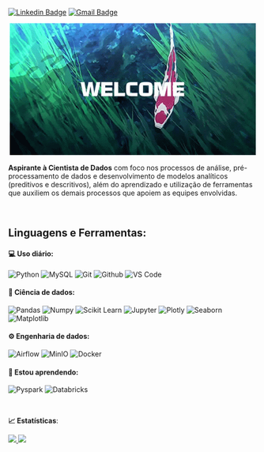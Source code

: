 [![Linkedin Badge](https://img.shields.io/badge/-LinkedIn-blue?style=flat-square&logo=Linkedin&logoColor=white&link=https://www.linkedin.com/in/diego-braga-254960160//)](https://www.linkedin.com/in/diego-braga-254960160/)
[![Gmail Badge](https://img.shields.io/badge/-Gmail-red?style=flat-square&logo=Gmail&logoColor=white&link=gomes.diegobraga@gmail.com)](gomes.diegobraga@gmail.com)

<p align="center">
  <img src="https://github.com/diegobragagomes/diegobragagomes/blob/main/discord-banner.gif" alt="animated" />
</p>

**Aspirante à Cientista de Dados** com foco nos processos de análise, pré-processamento de dados e desenvolvimento de modelos analíticos (preditivos e descritivos), além do aprendizado e utilização de ferramentas que auxiliem os demais processos que apoiem as equipes envolvidas.

<br>

 ## **Linguagens e Ferramentas:**

 #### 💻 Uso diário:
 ![Python](https://img.shields.io/badge/-Python-black?style=flat-square&logo=Python)
 ![MySQL](https://img.shields.io/badge/-MySQL-black?style=flat-square&logo=MySQL)
 ![Git](https://img.shields.io/badge/-Git-black?style=flat-square&logo=Git)
 ![Github](https://img.shields.io/badge/-Github-black?style=flat-square&logo=Github)
 ![VS Code](https://img.shields.io/badge/-VS%20Code-black?style=flat-square&logo=visual-studio-code)
 
 #### 🎲 Ciência de dados:
 ![Pandas](https://img.shields.io/badge/-Pandas-black?style=flat-square&logo=Pandas)
 ![Numpy](https://img.shields.io/badge/-Numpy-black?style=flat-square&logo=Numpy)
 ![Scikit Learn](https://img.shields.io/badge/-Scikit%20Learn-black?style=flat-square&logo=scikit-learn)
 ![Jupyter](https://img.shields.io/badge/-Jupyter-black?style=flat-square&logo=Jupyter)
 ![Plotly](https://img.shields.io/badge/-Plotly-black?style=flat-square&logo=Plotly)
 ![Seaborn](https://img.shields.io/badge/-Seaborn-black?style=flat-square&logo=Seaborn)
 ![Matplotlib](https://img.shields.io/badge/-Matplotlib-black?style=flat-square&logo=Matplotlib)

 #### ⚙️ Engenharia de dados:
 ![Airflow](https://img.shields.io/badge/-Airflow-black?style=flat-square&logo=Apache-Airflow)
 ![MinIO](https://img.shields.io/badge/-MinIO-black?style=flat-square&logo=MinIO)
 ![Docker](https://img.shields.io/badge/-Docker-black?style=flat-square&logo=Docker)
 
 #### 🌱 Estou aprendendo:
 ![Pyspark](https://img.shields.io/badge/-Pyspark-black?style=flat-square&logo=Apache-Spark)
 ![Databricks](https://img.shields.io/badge/-Databricks-black?style=flat-square&logo=Databricks)
 
 
 <br>

<b> :chart_with_upwards_trend: Estatísticas</b>:

<a href="https://github.com/diegobragagomes">
  <img height="140em" src="https://github-readme-stats.vercel.app/api?username=diegobragagomes&show_icons=true&theme=dark&include_commits=true"/>
</a>

<a href="https://github.com/diegobragagomes">
  <img height="140em" src="https://github-readme-stats.vercel.app/api/top-langs/?username=diegobragagomes&layout=compact&langs_count=8&theme=dark"/>
</a>
